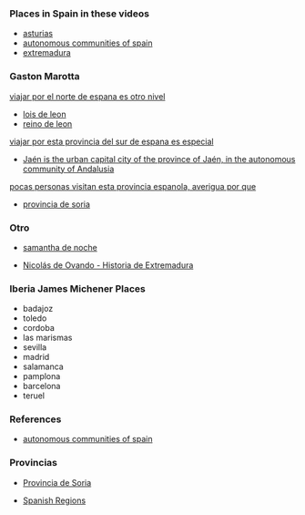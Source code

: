 
### Places in Spain in these videos

* [asturias](https://en.wikipedia.org/wiki/Asturias)
* [autonomous communities of spain](https://en.wikipedia.org/wiki/Autonomous_communities_of_Spain)
* [extremadura](https://www.youtube.com/watch?v=Jp5CV-vuQuI)

### Gaston Marotta


[viajar por el norte de espana es otro nivel](https://www.youtube.com/watch?v=kR3DkeZjugI)

  * [lois de leon](https://www.diariodevalderrueda.es/texto-diario/mostrar/2113016/lois-leon-entre-cinco-destinos-perfectos-perderse-espana)
  * [reino de leon](https://es.wikipedia.org/wiki/Reino_de_Le%C3%B3n)

[viajar por esta provincia del sur de espana es especial](https://www.youtube.com/watch?v=EZgEpA2MOFA)

  * [Jaén is the urban capital city of the province of Jaén, in the autonomous community of Andalusia](https://en.wikipedia.org/wiki/Ja%C3%A9n,_Spain)

[pocas personas visitan esta provincia espanola, averigua por que](https://www.youtube.com/watch?v=eX3h3C3FxR8)

* [provincia de soria](https://www.google.com/search?q=provincia+de+soria&oq=provincia+de+soria&aqs=chrome..69i57j46i512j0i512j0i22i30l7.4283j0j7&sourceid=chrome&ie=UTF-8)

### Otro

* [samantha de noche](https://www.youtube.com/channel/UCVWiotiD3F5esb-AYr874iQ)

* [Nicolás de Ovando - Historia de Extremadura](https://www.youtube.com/watch?v=SxwnG7OTfLA)

### Iberia James Michener Places

* badajoz
* toledo
* cordoba
* las marismas
* sevilla
* madrid
* salamanca
* pamplona
* barcelona
* teruel

### References

* [autonomous communities of spain](https://en.wikipedia.org/wiki/Autonomous_communities_of_Spain)

### Provincias

* [Provincia de Soria](https://es.wikipedia.org/wiki/Provincia_de_Soria)

* [Spanish Regions](https://www.youtube.com/watch?v=Md5-ANncZpM)
